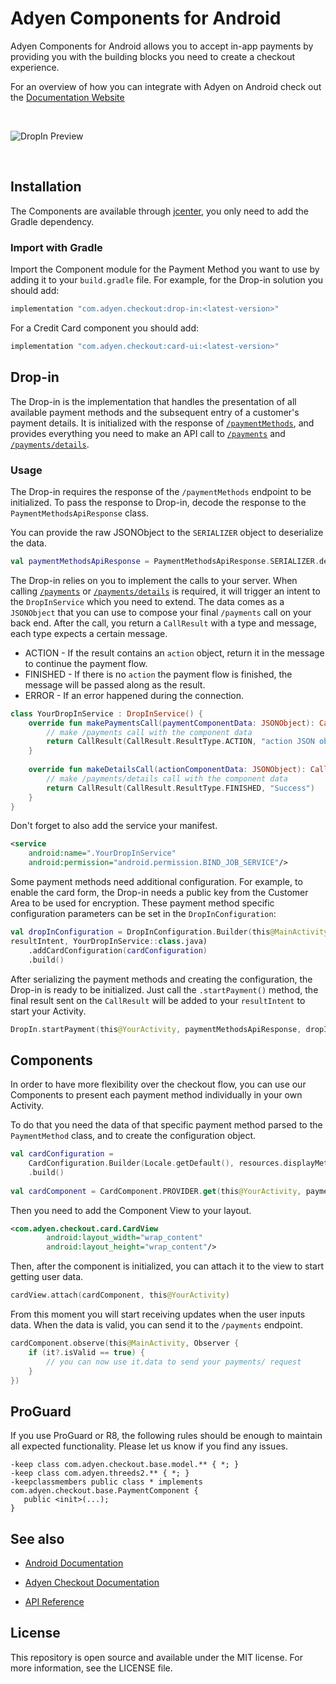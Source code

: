 # Adyen Components for Android

Adyen Components for Android allows you to accept in-app payments by providing you with the building blocks you need to create a checkout experience.

For an overview of how you can integrate with Adyen on Android check out the [Documentation Website][docs.android]

<br/>

![DropIn Preview](https://docs-admin.is.adyen.com/user/pages/docs/01.checkout/07.android/01.drop-in/dropin-android.jpg)

<br/>

## Installation

The Components are available through [jcenter][dl], you only need to add the Gradle dependency.

### Import with Gradle

Import the Component module for the Payment Method you want to use by adding it to your `build.gradle` file.
For example, for the Drop-in solution you should add:
```groovy
implementation "com.adyen.checkout:drop-in:<latest-version>"
```
For a Credit Card component you should add:
```groovy
implementation "com.adyen.checkout:card-ui:<latest-version>"
```

## Drop-in

The Drop-in is the implementation that handles the presentation of all available payment methods and the subsequent entry of a customer's payment details. It is initialized with the response of [`/paymentMethods`][apiExplorer.paymentMethods], and provides everything you need to make an API call to [`/payments`][apiExplorer.payments] and [`/payments/details`][apiExplorer.paymentsDetails].

### Usage

The Drop-in requires the response of the `/paymentMethods` endpoint to be initialized. To pass the response to Drop-in, decode the response to the `PaymentMethodsApiResponse` class.

You can provide the raw JSONObject to the `SERIALIZER` object to deserialize the data.
```kotlin
val paymentMethodsApiResponse = PaymentMethodsApiResponse.SERIALIZER.deserialize(jsonObject)
```

The Drop-in relies on you to implement the calls to your server.
When calling [`/payments`][apiExplorer.payments] or [`/payments/details`][apiExplorer.paymentsDetails] is required, it will trigger an intent to the `DropInService` which you need to extend.
The data comes as a `JSONObject` that you can use to compose your final `/payments` call on your back end.
After the call, you return a `CallResult` with a type and message, each type expects a certain message.
- ACTION - If the result contains an `action` object, return it in the message to continue the payment flow.
- FINISHED - If there is no `action` the payment flow is finished, the message will be passed along as the result.
- ERROR - If an error happened during the connection.
 
```kotlin
class YourDropInService : DropInService() {
    override fun makePaymentsCall(paymentComponentData: JSONObject): CallResult {
        // make /payments call with the component data
        return CallResult(CallResult.ResultType.ACTION, "action JSON object")
    }
    
    override fun makeDetailsCall(actionComponentData: JSONObject): CallResult {
        // make /payments/details call with the component data
        return CallResult(CallResult.ResultType.FINISHED, "Success")
    }
}
```

Don't forget to also add the service your manifest.
```xml
<service
    android:name=".YourDropInService"
    android:permission="android.permission.BIND_JOB_SERVICE"/>
```

Some payment methods need additional configuration. For example, to enable the card form, the Drop-in needs a public key from the Customer Area to be used for encryption. These payment method specific configuration parameters can be set in the `DropInConfiguration`:

```kotlin
val dropInConfiguration = DropInConfiguration.Builder(this@MainActivity,
resultIntent, YourDropInService::class.java)
    .addCardConfiguration(cardConfiguration)
    .build()
```

After serializing the payment methods and creating the configuration, the Drop-in is ready to be initialized. Just call the `.startPayment()` method, the final result sent on the `CallResult` will be added to your `resultIntent` to start your Activity.

```kotlin
DropIn.startPayment(this@YourActivity, paymentMethodsApiResponse, dropInConfiguration)
```

## Components

In order to have more flexibility over the checkout flow, you can use our Components to present each payment method individually in your own Activity.

To do that you need the data of that specific payment method parsed to the `PaymentMethod` class, and to create the configuration object.

```kotlin
val cardConfiguration =
    CardConfiguration.Builder(Locale.getDefault(), resources.displayMetrics, Environment.TEST, "<publicKey>")
    .build()
        
val cardComponent = CardComponent.PROVIDER.get(this@YourActivity, paymentMethod, cardConfiguration)
```

Then you need to add the Component View to your layout.
```xml
<com.adyen.checkout.card.CardView 
        android:layout_width="wrap_content" 
        android:layout_height="wrap_content"/>
```

Then, after the component is initialized, you can attach it to the view to start getting user data.
```kotlin
cardView.attach(cardComponent, this@YourActivity)
```

From this moment you will start receiving updates when the user inputs data. When the data is valid, you can send it to the `/payments` endpoint.
```kotlin
cardComponent.observe(this@MainActivity, Observer { 
    if (it?.isValid == true) {
        // you can now use it.data to send your payments/ request
    }
})
```

## ProGuard

If you use ProGuard or R8, the following rules should be enough to maintain all expected functionality.
Please let us know if you find any issues.

```
-keep class com.adyen.checkout.base.model.** { *; }
-keep class com.adyen.threeds2.** { *; }
-keepclassmembers public class * implements com.adyen.checkout.base.PaymentComponent {
   public <init>(...);
}
```

## See also

* [Android Documentation][docs.android]

* [Adyen Checkout Documentation][docs.checkout]

* [API Reference](https://docs.adyen.com/checkout/api-only/)

## License

This repository is open source and available under the MIT license. For more information, see the LICENSE file.

[docs.checkout]: https://docs.adyen.com/checkout/
[docs.android]: https://docs.adyen.com/checkout/android/
[dl]: https://jcenter.bintray.com/com/adyen/checkout/
[apiExplorer.paymentMethods]: https://docs.adyen.com/api-explorer/#/PaymentSetupAndVerificationService/v46/paymentMethods
[apiExplorer.payments]: https://docs.adyen.com/api-explorer/#/PaymentSetupAndVerificationService/v46/payments
[apiExplorer.paymentsDetails]: https://docs.adyen.com/api-explorer/#/PaymentSetupAndVerificationService/v46/paymentsDetails
